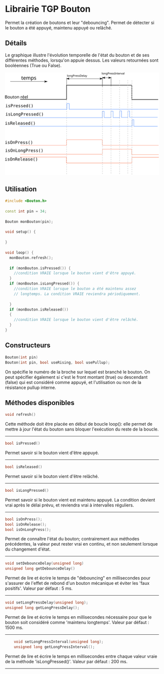 # Librairie TGP Bouton

Permet la création de boutons et leur "debouncing". Permet de détecter si le bouton a été appuyé, maintenu appuyé ou relâché.

## Détails

Le graphique illustre l'évolution temporelle de l'état du bouton et de ses différentes méthodes, lorsqu'on appuie dessus. Les valeurs retournées sont booléennes (True ou False).

![Timing](timing.svg)


## Utilisation

```cpp
#include <Bouton.h> 

const int pin = 34; 

Bouton monBouton(pin); 

void setup() {
  
}

void loop() {
  monBouton.refresh(); 

  if (monBouton.isPressed()) { 
    //condition VRAIE lorsque le bouton vient d'être appuyé.
  }
  if (monBouton.isLongPressed()) { 
    //condition VRAIE lorsque le bouton a été maintenu assez 
    // longtemps. La condition VRAIE reviendra périodiquement.

  }
  if (monBouton.isReleased())
  {
    //condition VRAIE lorsque le bouton vient d'être relâché.
  }
}
```

## Constructeurs
```cpp
Bouton(int pin)
Bouton(int pin, bool useRising, bool usePullup); 
```
On spécifie le numéro de la broche sur lequel est branché le bouton. On peut spécifier également si c'est le front montant (true) ou descendant (false) qui est considéré comme appuyé,  et l'utilisation ou non de la résistance pullup interne.



## Méthodes disponibles

```cpp
void refresh()
```
Cette méthode doit être placée en début de boucle loop(): elle permet de mettre à jour l'état du bouton sans bloquer l'exécution du reste de la boucle.

---
```cpp
bool isPressed()
```
Permet savoir si le bouton vient d'être appuyé.

---
```cpp
bool isReleased()
```
Permet savoir si le bouton vient d'être relâché.

---

```cpp
bool isLongPressed()
```
Permet savoir si le bouton vient est maintenu appuyé. La condition devient vrai après le délai prévu, et reviendra vrai à intervalles réguliers.

---

```cpp
bool isOnPress();
bool isOnRelease();
bool isOnLongPress();
```
Permet de connaître l'état du bouton; contrairement aux méthodes précédentes, la valeur peut rester vrai en continu, et non seulement lorsque du changement d'état.

---

```cpp
void setDebounceDelay(unsigned long)
unsigned long getDebounceDelay()
```
Permet de lire et écrire le temps de "debouncing" en millisecondes pour s'assurer de l'effet de rebond d'un bouton mécanique et éviter les 'faux positifs'. Valeur par défaut : 5 ms.

---
```cpp
void setLongPressDelay(unsigned long);
unsigned long getLongPressDelay();
```
Permet de lire et écrire le temps en millisecondes nécessaire pour que le bouton soit considéré comme 'maintenu longtemps'. Valeur par défaut : 1500 ms.

---
```cpp
	void setLongPressInterval(unsigned long);
	unsigned long getLongPressInterval();
```
Permet de lire et écrire le temps en millisecondes entre chaque valeur vraie de la méthode  'isLongPressed()'. Valeur par défaut : 200 ms.

---